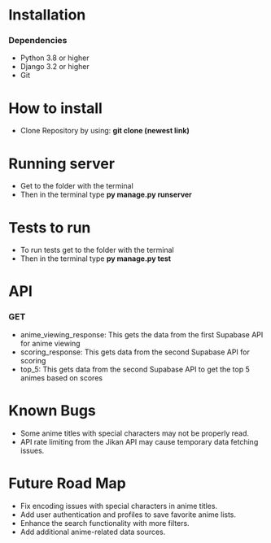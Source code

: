 # Installation
### Dependencies
* Python 3.8 or higher
* Django 3.2 or higher
* Git
# How to install
* Clone Repository by using: **git clone (newest link)**
# Running server
* Get to the folder with the terminal
* Then in the terminal type **py manage.py runserver**
# Tests to run
* To run tests get to the folder with the terminal
* Then in the terminal type **py manage.py test**
# API
### GET
* anime_viewing_response: This gets the data from the first Supabase API for anime viewing
* scoring_response: This gets data from the second Supabase API for scoring
* top_5: This gets data from the second Supabase API to get the top 5 animes based on scores
# Known Bugs
* Some anime titles with special characters may not be properly read.
* API rate limiting from the Jikan API may cause temporary data fetching issues.
# Future Road Map
* Fix encoding issues with special characters in anime titles.
* Add user authentication and profiles to save favorite anime lists.
* Enhance the search functionality with more filters.
* Add additional anime-related data sources.
